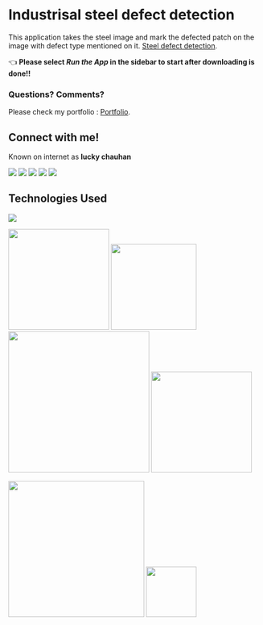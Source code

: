 # Industrisal steel defect detection

This application takes the steel image and mark the defected patch on the image with defect type mentioned on it. [Steel defect detection](https://github.com/luckyRajputana/Steel-Defect-Detection).


👈 **Please select _Run the App_ in the sidebar to start after downloading is done!!**

### Questions? Comments?

Please check my portfolio :  [Portfolio](https://luckyportfolio.herokuapp.com/portfolio/).

## Connect with me!
Known on internet as **lucky chauhan**

![](https://img.icons8.com/bubbles/100/000000/linkedin.png)
[<img target="_blank" src="https://img.icons8.com/bubbles/100/000000/github.png">](https://github.com/luckyRajputana?tab=repositories)
[<img target="_blank" src="https://img.icons8.com/bubbles/100/000000/twitter.png">](https://twitter.com/LUCKYCH63212573)
[<img target="_blank" src="https://img.icons8.com/bubbles/100/000000/facebook.png">](https://www.facebook.com/luck.chauhan)
[<img target="_blank" src="https://img.icons8.com/bubbles/100/000000/instagram-new.png">](https://www.instagram.com/Luck_Chauhan14/)


## Technologies Used

![](https://forthebadge.com/images/badges/made-with-python.svg)

[<img target="_blank" src="https://keras.io/img/logo.png" width=200>](https://keras.io/) [<img target="_blank" src="https://flask.palletsprojects.com/en/1.1.x/_images/flask-logo.png" width=170>](https://flask.palletsprojects.com/en/1.1.x/) [<img target="_blank" src="https://number1.co.za/wp-content/uploads/2017/10/gunicorn_logo-300x85.png" width=280>](https://gunicorn.org) [<img target="_blank" src="https://www.kindpng.com/picc/b/301/3012484.png" width=200>](https://aws.amazon.com/s3/) 

[<img target="_blank" src="https://sentry-brand.storage.googleapis.com/sentry-logo-black.png" width=270>](https://www.sentry.io/) [<img target="_blank" src="https://openjsf.org/wp-content/uploads/sites/84/2019/10/jquery-logo-vertical_large_square.png" width=100>](https://jquery.com/)



